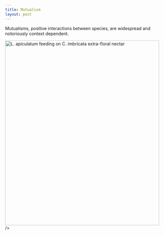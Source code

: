 ```yaml
---
title: Mutualism
layout: post
---
```



Mutualisms, positive interactions between species, are widespread and notoriously context dependent.


<span class="image center"><img src="{{ 'assets/images/ants_cholla.jpg' | relative_url }}" alt="L. apiculatum feeding on C. imbricata extra-floral nectar" width="500" height="600"> /></span>
